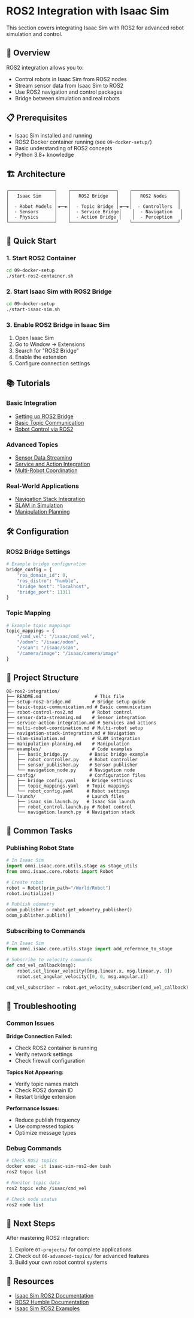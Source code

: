 # ROS2 Integration with Isaac Sim

This section covers integrating Isaac Sim with ROS2 for advanced robot simulation and control.

## 🎯 Overview

ROS2 integration allows you to:
- Control robots in Isaac Sim from ROS2 nodes
- Stream sensor data from Isaac Sim to ROS2
- Use ROS2 navigation and control packages
- Bridge between simulation and real robots

## 📋 Prerequisites

- Isaac Sim installed and running
- ROS2 Docker container running (see `09-docker-setup/`)
- Basic understanding of ROS2 concepts
- Python 3.8+ knowledge

## 🏗️ Architecture

```
┌─────────────────┐    ┌─────────────────┐    ┌─────────────────┐
│   Isaac Sim     │    │   ROS2 Bridge   │    │   ROS2 Nodes    │
│                 │    │                 │    │                 │
│  - Robot Models │◄──►│  - Topic Bridge │◄──►│  - Controllers  │
│  - Sensors      │    │  - Service Bridge│    │  - Navigation   │
│  - Physics      │    │  - Action Bridge │    │  - Perception   │
└─────────────────┘    └─────────────────┘    └─────────────────┘
```

## 🚀 Quick Start

### 1. Start ROS2 Container
```bash
cd 09-docker-setup
./start-ros2-container.sh
```

### 2. Start Isaac Sim with ROS2 Bridge
```bash
cd 09-docker-setup
./start-isaac-sim.sh
```

### 3. Enable ROS2 Bridge in Isaac Sim
1. Open Isaac Sim
2. Go to Window → Extensions
3. Search for "ROS2 Bridge"
4. Enable the extension
5. Configure connection settings

## 📚 Tutorials

### Basic Integration
- [Setting up ROS2 Bridge](setup-ros2-bridge.md)
- [Basic Topic Communication](basic-topic-communication.md)
- [Robot Control via ROS2](robot-control-ros2.md)

### Advanced Topics
- [Sensor Data Streaming](sensor-data-streaming.md)
- [Service and Action Integration](service-action-integration.md)
- [Multi-Robot Coordination](multi-robot-coordination.md)

### Real-World Applications
- [Navigation Stack Integration](navigation-stack-integration.md)
- [SLAM in Simulation](slam-simulation.md)
- [Manipulation Planning](manipulation-planning.md)

## 🛠️ Configuration

### ROS2 Bridge Settings
```python
# Example bridge configuration
bridge_config = {
    "ros_domain_id": 0,
    "ros_distro": "humble",
    "bridge_host": "localhost",
    "bridge_port": 11311
}
```

### Topic Mapping
```python
# Example topic mappings
topic_mappings = {
    "/cmd_vel": "/isaac/cmd_vel",
    "/odom": "/isaac/odom",
    "/scan": "/isaac/scan",
    "/camera/image": "/isaac/camera/image"
}
```

## 📁 Project Structure

```
08-ros2-integration/
├── README.md                    # This file
├── setup-ros2-bridge.md        # Bridge setup guide
├── basic-topic-communication.md # Basic communication
├── robot-control-ros2.md       # Robot control
├── sensor-data-streaming.md    # Sensor integration
├── service-action-integration.md # Services and actions
├── multi-robot-coordination.md # Multi-robot setup
├── navigation-stack-integration.md # Navigation
├── slam-simulation.md          # SLAM integration
├── manipulation-planning.md    # Manipulation
├── examples/                   # Code examples
│   ├── basic_bridge.py        # Basic bridge example
│   ├── robot_controller.py    # Robot controller
│   ├── sensor_publisher.py    # Sensor publisher
│   └── navigation_node.py     # Navigation node
├── config/                    # Configuration files
│   ├── bridge_config.yaml    # Bridge settings
│   ├── topic_mappings.yaml   # Topic mappings
│   └── robot_config.yaml     # Robot settings
└── launch/                   # Launch files
    ├── isaac_sim.launch.py   # Isaac Sim launch
    ├── robot_control.launch.py # Robot control
    └── navigation.launch.py  # Navigation stack
```

## 🔧 Common Tasks

### Publishing Robot State
```python
# In Isaac Sim
import omni.isaac.core.utils.stage as stage_utils
from omni.isaac.core.robots import Robot

# Create robot
robot = Robot(prim_path="/World/Robot")
robot.initialize()

# Publish odometry
odom_publisher = robot.get_odometry_publisher()
odom_publisher.publish()
```

### Subscribing to Commands
```python
# In Isaac Sim
from omni.isaac.core.utils.stage import add_reference_to_stage

# Subscribe to velocity commands
def cmd_vel_callback(msg):
    robot.set_linear_velocity([msg.linear.x, msg.linear.y, 0])
    robot.set_angular_velocity([0, 0, msg.angular.z])

cmd_vel_subscriber = robot.get_velocity_subscriber(cmd_vel_callback)
```

## 🐛 Troubleshooting

### Common Issues

**Bridge Connection Failed:**
- Check ROS2 container is running
- Verify network settings
- Check firewall configuration

**Topics Not Appearing:**
- Verify topic names match
- Check ROS2 domain ID
- Restart bridge extension

**Performance Issues:**
- Reduce publish frequency
- Use compressed topics
- Optimize message types

### Debug Commands
```bash
# Check ROS2 topics
docker exec -it isaac-sim-ros2-dev bash
ros2 topic list

# Monitor topic data
ros2 topic echo /isaac/cmd_vel

# Check node status
ros2 node list
```

## 📖 Next Steps

After mastering ROS2 integration:
1. Explore `07-projects/` for complete applications
2. Check out `06-advanced-topics/` for advanced features
3. Build your own robot control systems

## 🔗 Resources

- [Isaac Sim ROS2 Documentation](https://docs.omniverse.nvidia.com/isaacsim/latest/ros2_tutorials.html)
- [ROS2 Humble Documentation](https://docs.ros.org/en/humble/)
- [Isaac Sim ROS2 Examples](https://github.com/NVIDIA-Omniverse/IsaacSim-ros_workspaces)
